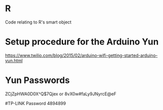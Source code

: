 # R
Code relating to R's smart object

# Setup procedure for the Arduino Yun
https://www.twilio.com/blog/2015/02/arduino-wifi-getting-started-arduino-yun.html

# Yun Passwords
ZCjZpHWA0D0X^Q$7Qjex  or  8vX0w#faLy9JNyrcE@eF

#TP-LINK Password
4894899
